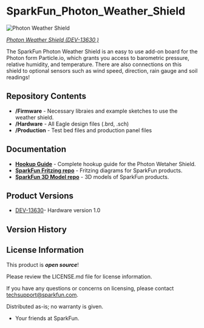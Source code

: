 SparkFun_Photon_Weather_Shield
===========================

![Photon Weather Shield](https://cdn.sparkfun.com//assets/parts/1/1/0/1/7/13630-01.jpg)

[*Photon Weather Shield (DEV-13630 )*](https://www.sparkfun.com/products/13630)

The SparkFun Photon Weather Shield is an easy to use add-on board for the Photon form Particle.io, which  grants you access to barometric pressure, relative humidity, and temperature. There are also connections on this shield to optional sensors such as wind speed, direction, rain gauge and soil readings!

Repository Contents
-------------------

* **/Firmware** - Necessary libraies and example sketches to use the weather shield. 
* **/Hardware** - All Eagle design files (.brd, .sch)
* **/Production** - Test bed files and production panel files

Documentation
--------------
* **[Hookup Guide](https://learn.sparkfun.com/tutorials/photon-weather-shield-hookup-guide)** - Complete hookup guide for the Photon Wetaher Shield.
* **[SparkFun Fritzing repo](https://github.com/sparkfun/Fritzing_Parts)** - Fritzing diagrams for SparkFun products.
* **[SparkFun 3D Model repo](https://github.com/sparkfun/3D_Models)** - 3D models of SparkFun products. 

Product Versions
----------------
* [DEV-13630](https://www.sparkfun.com/products/13630)- Hardware version 1.0

Version History
---------------


License Information
-------------------

This product is _**open source**_! 

Please review the LICENSE.md file for license information. 

If you have any questions or concerns on licensing, please contact techsupport@sparkfun.com.

Distributed as-is; no warranty is given.

- Your friends at SparkFun.

